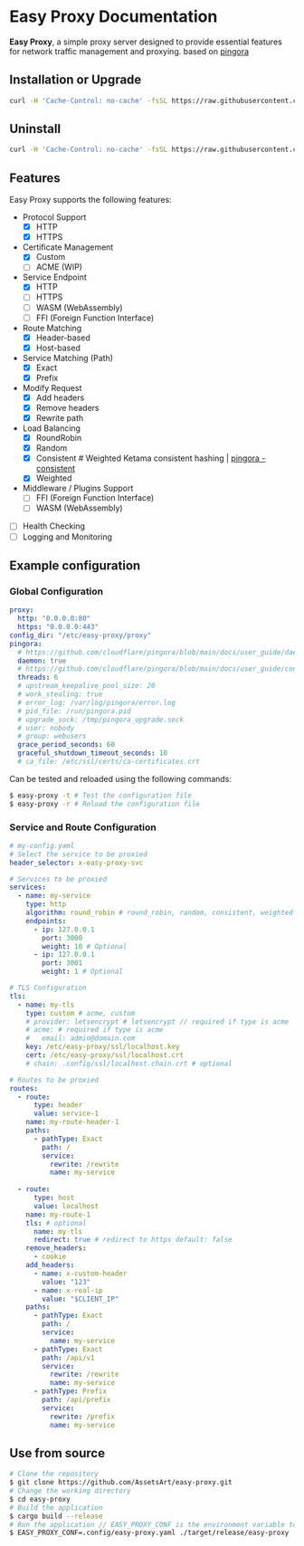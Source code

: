 # Easy Proxy Documentation

**Easy Proxy**, a simple proxy server designed to provide essential features for network traffic management and proxying.
based on [pingora](https://github.com/cloudflare/pingora)

## Installation or Upgrade
```bash
curl -H 'Cache-Control: no-cache' -fsSL https://raw.githubusercontent.com/AssetsArt/easy-proxy/main/scripts/install.sh | bash
```

## Uninstall
```bash
curl -H 'Cache-Control: no-cache' -fsSL https://raw.githubusercontent.com/AssetsArt/easy-proxy/main/scripts/uninstall.sh | bash
```

## Features

Easy Proxy supports the following features:
- Protocol Support
  - [x] HTTP
  - [x] HTTPS
- Certificate Management
  - [x] Custom
  - [ ] ACME (WIP)
- Service Endpoint
  - [x] HTTP
  - [ ] HTTPS
  - [ ] WASM (WebAssembly)
  - [ ] FFI (Foreign Function Interface)
- Route Matching
  - [x] Header-based
  - [x] Host-based
- Service Matching (Path)
  - [x] Exact
  - [x] Prefix
- Modify Request
  - [x] Add headers
  - [x] Remove headers
  - [x] Rewrite path
- Load Balancing
  - [x] RoundRobin
  - [x] Random
  - [x] Consistent # Weighted Ketama consistent hashing | [pingora - consistent](https://github.com/cloudflare/pingora/blob/main/pingora-load-balancing/src/selection/consistent.rs)
  - [x] Weighted
- Middleware / Plugins Support
  - [ ] FFI (Foreign Function Interface)
  - [ ] WASM (WebAssembly)
- [ ] Health Checking
- [ ] Logging and Monitoring

## Example configuration

### Global Configuration
```yaml
proxy:
  http: "0.0.0.0:80"
  https: "0.0.0.0:443"
config_dir: "/etc/easy-proxy/proxy"
pingora:
  # https://github.com/cloudflare/pingora/blob/main/docs/user_guide/daemon.md
  daemon: true
  # https://github.com/cloudflare/pingora/blob/main/docs/user_guide/conf.md
  threads: 6
  # upstream_keepalive_pool_size: 20
  # work_stealing: true
  # error_log: /var/log/pingora/error.log
  # pid_file: /run/pingora.pid
  # upgrade_sock: /tmp/pingora_upgrade.sock
  # user: nobody
  # group: webusers
  grace_period_seconds: 60
  graceful_shutdown_timeout_seconds: 10
  # ca_file: /etc/ssl/certs/ca-certificates.crt
```

Can be tested and reloaded using the following commands:
```bash
$ easy-proxy -t # Test the configuration file
$ easy-proxy -r # Reload the configuration file
```

### Service and Route Configuration
```yaml
# my-config.yaml
# Select the service to be proxied
header_selector: x-easy-proxy-svc

# Services to be proxied
services:
  - name: my-service
    type: http
    algorithm: round_robin # round_robin, random, consistent, weighted
    endpoints:
      - ip: 127.0.0.1
        port: 3000
        weight: 10 # Optional
      - ip: 127.0.0.1
        port: 3001
        weight: 1 # Optional

# TLS Configuration
tls:
  - name: my-tls
    type: custom # acme, custom
    # provider: letsencrypt # letsencrypt // required if type is acme
    # acme: # required if type is acme
    #   email: admin@domain.com
    key: /etc/easy-proxy/ssl/localhost.key
    cert: /etc/easy-proxy/ssl/localhost.crt
    # chain: .config/ssl/localhost.chain.crt # optional

# Routes to be proxied
routes:
  - route:
      type: header
      value: service-1
    name: my-route-header-1
    paths:
      - pathType: Exact
        path: /
        service:
          rewrite: /rewrite
          name: my-service
          
  - route:
      type: host
      value: localhost
    name: my-route-1
    tls: # optional
      name: my-tls
      redirect: true # redirect to https default: false
    remove_headers:
      - cookie
    add_headers:
      - name: x-custom-header
        value: "123"
      - name: x-real-ip
        value: "$CLIENT_IP"
    paths:
      - pathType: Exact
        path: /
        service:
          name: my-service
      - pathType: Exact
        path: /api/v1
        service:
          rewrite: /rewrite
          name: my-service
      - pathType: Prefix
        path: /api/prefix
        service:
          rewrite: /prefix
          name: my-service
```

## Use from source
```bash
# Clone the repository
$ git clone https://github.com/AssetsArt/easy-proxy.git
# Change the working directory
$ cd easy-proxy
# Build the application
$ cargo build --release
# Run the application // EASY_PROXY_CONF is the environment variable to set the configuration file path
$ EASY_PROXY_CONF=.config/easy-proxy.yaml ./target/release/easy-proxy
```
